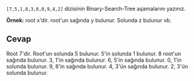 ﻿
`[7,5,1,8,3,6,0,9,4,2]` dizisinin Binary-Search-Tree aşamalarını yazınız.

**Örnek:**  root x'dir. root'un sağında y bulunur. Solunda z bulunur vb.

## Cevap
Root 7'dir. Root'un solunda 5 bulunur. 5'in solunda 1 bulunur. 8 root'un sağında bulunur. 3, 1'in sağında bulunur. 6, 5'in sağında bulunur. 0, 1'in solunda bulunur. 9, 8'in sağında bulunur. 4, 3'ün sağında bulunur. 2, 3'ün solunda bulunur.

